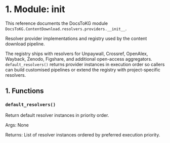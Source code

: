 # 1. Module: __init__

This reference documents the DocsToKG module ``DocsToKG.ContentDownload.resolvers.providers.__init__``.

Resolver provider implementations and registry used by the content download pipeline.

The registry ships with resolvers for Unpaywall, Crossref, OpenAlex, Wayback,
Zenodo, Figshare, and additional open-access aggregators. ``default_resolvers()``
returns provider instances in execution order so callers can build customised
pipelines or extend the registry with project-specific resolvers.

## 1. Functions

### `default_resolvers()`

Return default resolver instances in priority order.

Args:
None

Returns:
List of resolver instances ordered by preferred execution priority.
